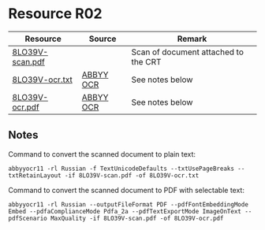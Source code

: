 # Resource R02

| Resource                                          | Source                                      | Remark                               |
|---------------------------------------------------|---------------------------------------------|--------------------------------------|
| [8LO39V-scan.pdf](./resource/R02/8LO39V-scan.pdf) |                                             | Scan of document attached to the CRT |
| [8LO39V-ocr.txt](./resource/R02/8LO39V-ocr.txt)   | [ABBYY OCR](https://www.abbyy.com/ocr-sdk/) | See notes below                      |
| [8LO39V-ocr.pdf](./resource/R02/8LO39V-ocr.pdf)   | [ABBYY OCR](https://www.abbyy.com/ocr-sdk/) | See notes below                      |

## Notes

Command to convert the scanned document to plain text:

```shell
abbyyocr11 -rl Russian -f TextUnicodeDefaults --txtUsePageBreaks --txtRetainLayout -if 8LO39V-scan.pdf -of 8LO39V-ocr.txt
```

Command to convert the scanned document to PDF with selectable text:

```shell
abbyyocr11 -rl Russian --outputFileFormat PDF --pdfFontEmbeddingMode Embed --pdfaComplianceMode Pdfa_2a --pdfTextExportMode ImageOnText --pdfScenario MaxQuality -if 8LO39V-scan.pdf -of 8LO39V-ocr.pdf
```
